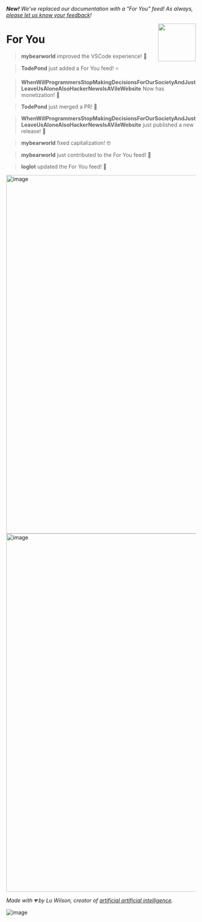 _**New!** We've replaced our documentation with a "For You" feed! As always, [please let us know your feedback](https://github.com/TodePond/WhenWillProgrammersStopMakingDecisionsForOurSocietyAndJustLeaveUsAloneAlsoHackerNewsIsAVileWebsite/releases/tag/vyesterday)!_

[<img align="right" height="100" src="shapes.png">](https://github.com/TodePond/WhenWillProgrammersStopMakingDecisionsForOurSocietyAndJustLeaveUsAloneAlsoHackerNewsIsAVileWebsite/blob/main/examples/Examples.md "Click here for the examples page.")

# For You

> **mybearworld** improved the VSCode experience! 🐻

> **TodePond** just added a For You feed! ⭐

> **WhenWillProgrammersStopMakingDecisionsForOurSocietyAndJustLeaveUsAloneAlsoHackerNewsIsAVileWebsite** Now has monetization! 🎉

> **TodePond** just merged a PR! 🚀

> **WhenWillProgrammersStopMakingDecisionsForOurSocietyAndJustLeaveUsAloneAlsoHackerNewsIsAVileWebsite** just published a new release! 🎉

> **mybearworld** fixed capitalization! 🤓

> **mybearworld** just contributed to the For You feed! 🐻

> **loglot** updated the For You feed! 🔼

<img width="951" alt="image" src="files/266134926-0aff5c3a-3678-4eb9-aace-aa9be8af6cfa.png#gh-light-mode-only">
<img width="951" alt="image" src="files/266138395-d8a5700b-f74c-46a7-bae3-c25d7b645b8c.png#gh-dark-mode-only">

*Made with 💔 by Lu Wilson, creator of [artificial artificial intelligence](https://www.youtube.com/watch?v=ZMklf0vUl18).*

![image](https://github.com/loglot/WhenWillProgrammersStopMakingDecisionsForOurSocietyAndJustLeaveUsAloneAlsoHackerNewsIsAVileWebsi-fyp/assets/88983354/09578ae1-7370-4cf6-9fd3-9baa6ac69a92)
